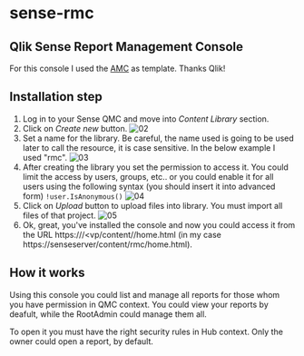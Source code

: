 # sense-rmc

## Qlik Sense Report Management Console
For this console I used the [AMC](https://community.qlik.com/t5/Official-Support-Articles/AMC-Application-Management-Console-an-alternative-to-the-QMC-for/ta-p/1713646) as template. Thanks Qlik!


## Installation step
1. Log in to your Sense QMC and move into *Content Library* section.
2. Click on *Create new* button.
![02](https://user-images.githubusercontent.com/33024172/197726220-e58a4f8c-5510-47ce-be43-66fa7b75a275.png)
3. Set a name for the library. Be careful, the name used is going to be used later to call the resource, it is case sensitive. In the below example I used "rmc".
![03](https://user-images.githubusercontent.com/33024172/197726254-1796edac-5986-45cb-baea-a2d8835fb808.png)
4. After creating the library you set the permission to access it. You could limit the access by users, groups, etc.. or you could enable it for all users using the following syntax (you should insert it into advanced form)
`!user.IsAnonymous()`
![04](https://user-images.githubusercontent.com/33024172/197726499-71a33fb0-ac35-4588-ab2b-c39920492369.png)
5. Click on *Upload* button to upload files into library. You must import all files of that project.
![05](https://user-images.githubusercontent.com/33024172/197726515-f90266bc-bd3a-4d3a-8fb2-65108515c8b1.png)
6. Ok, great, you've installed the console and now you could access it from the URL https://<senseserver>/<vp/content/<library name>/home.html (in my case https://senseserver/content/rmc/home.html).

## How it works
Using this console you could list and manage all reports for those whom you have permission in QMC context. You could view your reports by deafult, while the RootAdmin could manage them all.

To open it you must have the right security rules in Hub context. Only the owner could open a report, by default.
